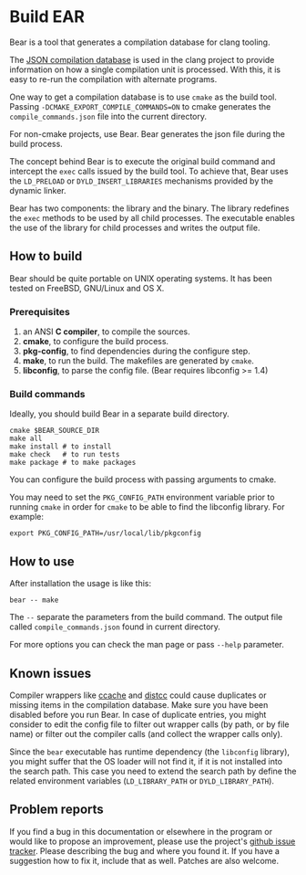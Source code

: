 Build EAR
=========

Bear is a tool that generates a compilation database for clang tooling.

The [JSON compilation database][JSONCDB] is used in the clang project
to provide information on how a single compilation unit is processed.
With this, it is easy to re-run the compilation with alternate
programs.

One way to get a compilation database is to use `cmake` as the build
tool.  Passing `-DCMAKE_EXPORT_COMPILE_COMMANDS=ON` to cmake generates
the `compile_commands.json` file into the current directory.

For non-cmake projects, use Bear.  Bear generates the json file during
the build process.

The concept behind Bear is to execute the original build command and
intercept the `exec` calls issued by the build tool.  To achieve that, Bear uses the
`LD_PRELOAD` or `DYLD_INSERT_LIBRARIES` mechanisms provided by the dynamic
linker.

Bear has two components: the library and the binary.  The library
redefines the `exec` methods to be used by all child processes.  The
executable enables the use of the library for child processes and
writes the output file.

  [JSONCDB]: http://clang.llvm.org/docs/JSONCompilationDatabase.html


How to build
------------

Bear should be quite portable on UNIX operating systems.  It has been
tested on FreeBSD, GNU/Linux and OS X.

### Prerequisites

1. an ANSI **C compiler**, to compile the sources.
2. **cmake**, to configure the build process.
3. **pkg-config**, to find dependencies during the configure step.
4. **make**, to run the build.  The makefiles are generated by `cmake`.
5. **libconfig**, to parse the config file. (Bear requires libconfig >= 1.4)

### Build commands

Ideally, you should build Bear in a separate build directory.

    cmake $BEAR_SOURCE_DIR
    make all
    make install # to install
    make check   # to run tests
    make package # to make packages

You can configure the build process with passing arguments to cmake.

You may need to set the `PKG_CONFIG_PATH` environment variable prior to running
`cmake` in order for `cmake` to be able to find the libconfig library.
For example:

    export PKG_CONFIG_PATH=/usr/local/lib/pkgconfig


How to use
----------

After installation the usage is like this:

    bear -- make

The `--` separate the parameters from the build command. The output file
called `compile_commands.json` found  in current directory.

For more options you can check the man page or pass `--help` parameter.


Known issues
------------

Compiler wrappers like [ccache][CCACHE] and [distcc][DISTCC] could cause
duplicates or missing items in the compilation database. Make sure you have
been disabled before you run Bear. In case of duplicate entries, you might
consider to edit the config file to filter out wrapper calls (by path, or
by file name) or filter out the compiler calls (and collect the wrapper
calls only).

  [CCACHE]: http://ccache.samba.org/
  [DISTCC]: http://code.google.com/p/distcc/

Since the `bear` executable has runtime dependency (the `libconfig` library),
you might suffer that the OS loader will not find it, if it is not installed
into the search path. This case you need to extend the search path by define
the related environment variables (`LD_LIBRARY_PATH` or `DYLD_LIBRARY_PATH`).


Problem reports
---------------

If you find a bug in this documentation or elsewhere in the program or would
like to propose an improvement, please use the project's [github issue
tracker][ISSUES]. Please describing the bug and where you found it. If you
have a suggestion how to fix it, include that as well. Patches are also
welcome.

  [ISSUES]: https://github.com/rizsotto/Bear/issues
